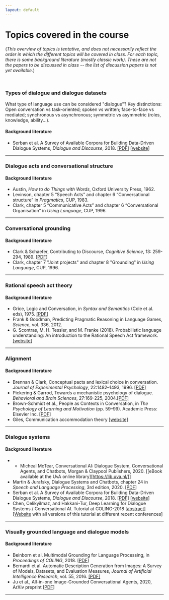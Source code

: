 ```yaml
---
layout: default
---
```


# Topics covered in the course

(*This overview of topics is tentative, and does not necessarily reflect the order in which the different topics will be covered in class. For each topic, there is some background literature (mostly classic work). These are not the papers to be discussed in class -- the list of discussion papers is not yet available.*)



<br>

### Types of dialogue and dialogue datasets

What type of language use can be considered "dialogue"? Key distinctions: Open conversation vs task-oriented; spoken vs written; face-to-face vs mediated; synchronous vs asynchronous; symmetric vs asymmetric (roles, knowledge, ability...).


#### Background literature

* Serban et al. A Survey of Available Corpora for Building Data-Driven Dialogue Systems, *Dialogue and Discourse*, 2018. [[PDF]](http://dad.uni-bielefeld.de/index.php/dad/article/view/3690/3616)  [[website]](https://breakend.github.io/DialogDatasets/)

<hr> 

### Dialogue acts and conversational structure

#### Background literature

* Austin, *How to do Things with Words*, Oxford University Press, 1962.
* Levinson, chapter 5 “Speech Acts” and chapter 6 “Conversational structure” in *Pragmatics*, CUP, 1983.
* Clark, chapter 5 “Communicative Acts” and chapter 6 “Conversational Organisation” in *Using Language*, CUP, 1996.

<hr> 

###  Conversational grounding

#### Background literature

* Clark & Schaefer, Contributing to Discourse, *Cognitive Science*, 13: 259-294, 1989. [[PDF](https://web.stanford.edu/~clark/1980s/Clark,%20H.H.%20_%20Schaefer,%20E.F.%20_Contributing%20to%20discourse_%201989.pdf)]
* Clark, chapter 7 "Joint projects" and chapter 8 "Grounding" in *Using Language*, CUP, 1996.

<hr> 

### Rational speech act theory

#### Background literature

* Grice, Logic and Conversation, in *Syntax and Semantics* (Cole et al. eds), 1975. [[PDF]](https://www.ucl.ac.uk/ls/studypacks/Grice-Logic.pdf)
* Frank & Goodman, Predicting Pragmatic Reasoning in Language Games, *Science*, vol. 336, 2012.
* G. Scontras, M. H. Tessler, and M. Franke (2018). Probabilistic language understanding: An introduction to the Rational Speech Act framework. [[website]](https://www.problang.org)

<hr> 


### Alignment


#### Background literature

- Brennan & Clark, Conceptual pacts and lexical choice in conversation. *Journal of Experimental Psychology*, 22:1482–1493, 1996. [[PDF]](http://www.psychology.sunysb.edu/sbrennan-/papers/b%26c.pdf)
- Pickering & Garrod, Towards a mechanistic psychology of dialogue. *Behavioral and Brain Sciences*, 27:169-225, 2004.[[PDF]](https://www.cambridge.org/core/services/aop-cambridge-core/content/view/83442BA495E0D5F81BDB615E4109DBD2/S0140525X04000056a.pdf/div-class-title-toward-a-mechanistic-psychology-of-dialogue-div.pdf)
- Brown-Schmidt et al., People as Contexts in Conversation, in *The Psychology of Learning and Motivation* (pp. 59–99). Academic Press: Elsevier Inc. [[PDF]](http://web.mit.edu/ryskin/www/pdfs/Brown-Schmidt%20-%20Psych%20of%20Learning%20and%20Motivation.pdf)
- Giles, Communication accommodation theory [[website]](https://en.wikipedia.org/wiki/Communication_accommodation_theory)

<hr>

### Dialogue systems

#### Background literature

* - Micheal McTear, Conversational AI: Dialogue System, Conversational Agents, and Chatbots, Morgan & Claypool Publishers, 2020. [[eBook available at the UvA online library][https://lib.uva.nl/]]
* Martin & Jurafsky, Dialogue Systems and Chatbots, chapter 24 in *Speech and Language Processing*, 3rd edition, 2020. [[PDF]](https://web.stanford.edu/~jurafsky/slp3/24.pdf)
* Serban et al. A Survey of Available Corpora for Building Data-Driven Dialogue Systems, *Dialogue and Discourse*, 2018. [[PDF]](http://dad.uni-bielefeld.de/index.php/dad/article/view/3690/3616)  [[website]](https://breakend.github.io/DialogDatasets/)
* Chen, Celikyilmaz, and Hakkani-Tur, Deep Learning for Dialogue Systems / Conversational AI. Tutorial at COLING-2018 [[abstract]](https://www.aclweb.org/anthology/C18-3006.pdf) [[Website](https://sites.google.com/view/deepdial/) with all versions of this tutorial at different recent conferences]

<hr>

### Visually grounded language and dialogue models

#### Background literature

* Beinborn et al. Multimodal Grounding for Language Processing, in *Proceedings of COLING*, 2018. [[PDF](https://www.aclweb.org/anthology/C18-1197/)]
* Bernardi et al. Automatic Description Generation from Images: A Survey of Models, Datasets, and Evaluation Measures, *Journal of Artificial Intelligence Research*, vol. 55, 2016. [[PDF]](https://www.jair.org/index.php/jair/article/view/10985)
* Ju et al., All-in-one Image-Grounded Conversational Agents, 2020, ArXiv preprint [[PDF](https://arxiv.org/pdf/1912.12394.pdf)]

<hr>
